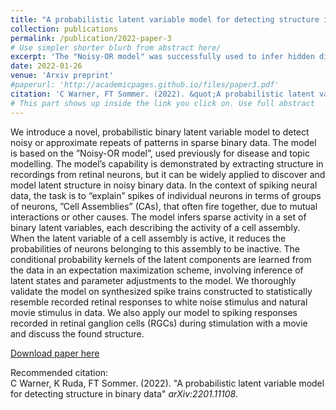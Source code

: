 ```yaml
---
title: "A probabilistic latent variable model for detecting structure in binary data"
collection: publications
permalink: /publication/2022-paper-3
# Use simpler shorter blurb from abstract here/
excerpt: 'The "Noisy-OR model" was successfully used to infer hidden diseases from observed symptoms by assuming a probabilistic causal relationship between the two. We use the same model framework, fit with the assumptions of neuron spiking mechanics, to predict latent "cell assembly" activations from observed activity of a population of neurons in the retina. We construct a latent variable model with binary observations and binary latent states. We fit the model using expectation maximization and validate model performance on synthetic data. Finally, we fit the model to recorded retinal data and discuss found structure.'
date: 2022-01-26
venue: 'Arxiv preprint'
#paperurl: 'http://academicpages.github.io/files/paper3.pdf'
citation: 'C Warner, FT Sommer. (2022). &quot;A probabilistic latent variable model for detecting structure in binary data.&quot; <i>arXiv:2201.11108</i>.'
# This part shows up inside the link you click on. Use full abstract
---
```

We introduce a novel, probabilistic binary latent variable model to detect noisy or approximate repeats of patterns in sparse binary data. The model is based on the ”Noisy-OR model”, used previously for disease and topic modelling. The model’s capability is demonstrated by extracting structure in recordings from retinal neurons, but it can be widely applied to discover and model latent structure in noisy binary data. In the context of spiking neural data, the task is to “explain” spikes of individual neurons in terms of groups of neurons, ”Cell Assemblies” (CAs), that often fire together, due to mutual interactions or other causes. The model infers sparse activity in a set of binary latent variables, each describing the activity of a cell assembly. When the latent variable of a cell assembly is active, it reduces the probabilities of neurons belonging to this assembly to be inactive. The conditional probability kernels of the latent components are learned from the data in an expectation maximization scheme, involving inference of latent states and parameter adjustments to the model. We thoroughly validate the model on synthesized spike trains constructed to statistically resemble recorded retinal responses to white noise stimulus and natural movie stimulus in data. We also apply our model to spiking responses recorded in retinal ganglion cells (RGCs) during stimulation with a movie and discuss the found structure.

[Download paper here](https://arxiv.org/pdf/2201.11108.pdf)

Recommended citation: \
C Warner, K Ruda, FT Sommer. (2022). "A probabilistic latent variable model for detecting structure in binary data" <i>arXiv:2201.11108</i>.